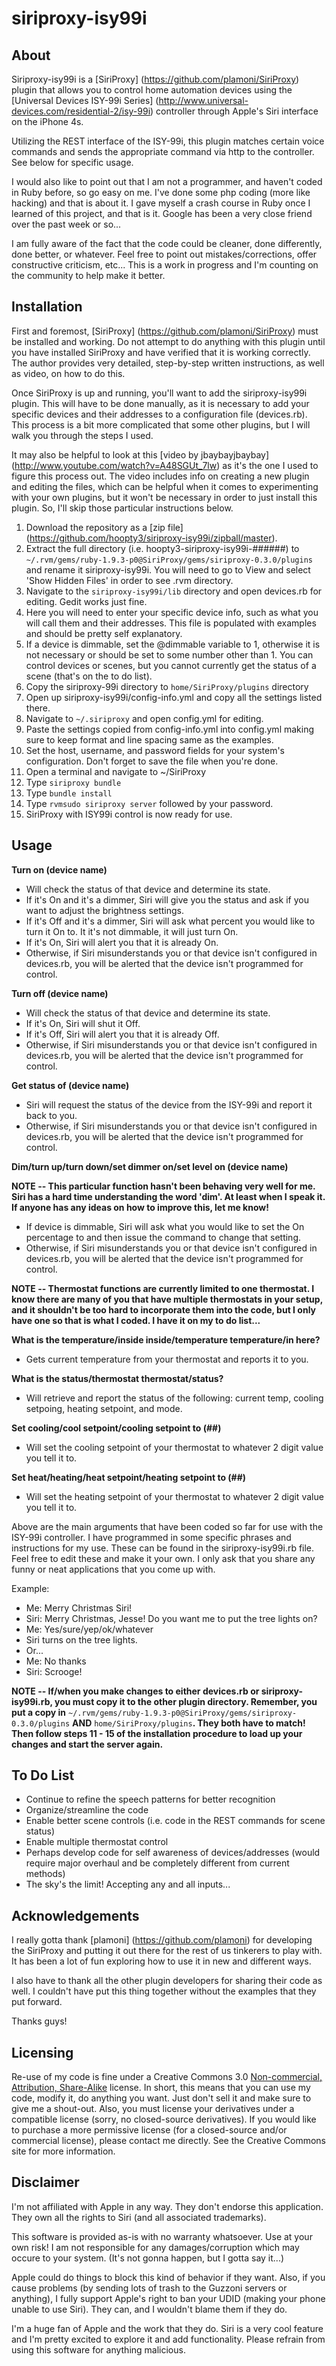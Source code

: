siriproxy-isy99i
================

About
-----

Siriproxy-isy99i is a [SiriProxy] (https://github.com/plamoni/SiriProxy) plugin that allows you to control home automation devices using the [Universal Devices ISY-99i Series] (http://www.universal-devices.com/residential-2/isy-99i) controller through Apple's Siri interface on the iPhone 4s.

Utilizing the REST interface of the ISY-99i, this plugin matches certain voice commands and sends the appropriate command via http to the controller.  See below for specific usage.

I would also like to point out that I am not a programmer, and haven't coded in Ruby before, so go easy on me.  I've done some php coding (more like hacking) and that is about it.  I gave myself a crash course in Ruby once I learned of this project, and that is it.  Google has been a very close friend over the past week or so...

I am fully aware of the fact that the code could be cleaner, done differently, done better, or whatever.  Feel free to point out mistakes/corrections, offer constructive criticism, etc... This is a work in progress and I'm counting on the community to help make it better.

Installation
------------

First and foremost, [SiriProxy] (https://github.com/plamoni/SiriProxy) must be installed and working.  Do not attempt to do anything with this plugin until you have installed SiriProxy and have verified that it is working correctly.  The author provides very detailed, step-by-step written instructions, as well as video, on how to do this.  

Once SiriProxy is up and running, you'll want to add the siriproxy-isy99i plugin.  This will have to be done manually, as it is necessary to add your specific devices and their addresses to a configuration file (devices.rb).  This process is a bit more complicated that some other plugins, but I will walk you through the steps I used.  

It may also be helpful to look at this [video by jbaybayjbaybay] (http://www.youtube.com/watch?v=A48SGUt_7lw) as it's the one I used to figure this process out.  The video includes info on creating a new plugin and editing the files, which can be helpful when it comes to experimenting with your own plugins, but it won't be necessary in order to just install this plugin.  So, I'll skip those particular instructions below.

1.  Download the repository as a [zip file] (https://github.com/hoopty3/siriproxy-isy99i/zipball/master).
2.  Extract the full directory (i.e. hoopty3-siriproxy-isy99i-######) to `~/.rvm/gems/ruby-1.9.3-p0@SiriProxy/gems/siriproxy-0.3.0/plugins` and rename it siriproxy-isy99i. You will need to go to View and select 'Show Hidden Files' in order to see .rvm directory.
3.  Navigate to the `siriproxy-isy99i/lib` directory and open devices.rb for editing.  Gedit works just fine.
4.  Here you will need to enter your specific device info, such as what you will call them and their addresses.  This file is populated with examples and should be pretty self explanatory.  
5.  If a device is dimmable, set the @dimmable variable to 1, otherwise it is not necessary or should be set to some number other than 1.  You can control devices or scenes, but you cannot currently get the status of a scene (that's on the to do list).
6.  Copy the siriproxy-99i directory to `home/SiriProxy/plugins` directory
7.  Open up siriproxy-isy99i/config-info.yml and copy all the settings listed there.
8.  Navigate to `~/.siriproxy` and open config.yml for editing.
9.  Paste the settings copied from config-info.yml into config.yml making sure to keep format and line spacing same as the examples.  
10. Set the host, username, and password fields for your system's configuration.  Don't forget to save the file when you're done.
11. Open a terminal and navigate to ~/SiriProxy
12. Type `siriproxy bundle` <enter>
13. Type `bundle install` <enter>
14. Type `rvmsudo siriproxy server` <enter> followed by your password.
15. SiriProxy with ISY99i control is now ready for use.

Usage
-----

**Turn on (device name)**
- Will check the status of that device and determine its state.  
- If it's On and it's a dimmer, Siri will give you the status and ask if you want to adjust the brightness settings.  
- If it's Off and it's a dimmer, Siri will ask what percent you would like to turn it On to.  It it's not dimmable, it will just turn On.
- If it's On, Siri will alert you that it is already On.
- Otherwise, if Siri misunderstands you or that device isn't configured in devices.rb, you will be alerted that the device isn't programmed for control.

**Turn off (device name)**
- Will check the status of that device and determine its state.  
- If it's On, Siri will shut it Off.  
- If it's Off, Siri will alert you that it is already Off.
- Otherwise, if Siri misunderstands you or that device isn't configured in devices.rb, you will be alerted that the device isn't programmed for control.

**Get status of (device name)**
- Siri will request the status of the device from the ISY-99i and report it back to you.
- Otherwise, if Siri misunderstands you or that device isn't configured in devices.rb, you will be alerted that the device isn't programmed for control.

**Dim/turn up/turn down/set dimmer on/set level on (device name)**

**NOTE -- This particular function hasn't been behaving very well for me.  Siri has a hard time understanding the word 'dim'.  At least when I speak it.  If anyone has any ideas on how to improve this, let me know!**

- If device is dimmable, Siri will ask what you would like to set the On percentage to and then issue the command to change that setting.
- Otherwise, if Siri misunderstands you or that device isn't configured in devices.rb, you will be alerted that the device isn't programmed for control.



**NOTE -- Thermostat functions are currently limited to one thermostat.  I know there are many of you that have multiple thermostats in your setup, and it shouldn't be too hard to incorporate them into the code, but I only have one so that is what I coded.  I have it on my to do list...**

**What is the temperature/inside inside/temperature temperature/in here?**
- Gets current temperature from your thermostat and reports it to you.

**What is the status/thermostat thermostat/status?**
- Will retrieve and report the status of the following: current temp, cooling setpoing, heating setpoint, and mode.

**Set cooling/cool setpoint/cooling setpoint to (##)**
- Will set the cooling setpoint of your thermostat to whatever 2 digit value you tell it to.

**Set heat/heating/heat setpoint/heating setpoint to (##)**
- Will set the heating setpoint of your thermostat to whatever 2 digit value you tell it to.

Above are the main arguments that have been coded so far for use with the ISY-99i controller.  I have programmed in some specific phrases and instructions for my use.  These can be found in the siriproxy-isy99i.rb file.  Feel free to edit these and make it your own.  I only ask that you share any funny or neat applications that you come up with.

Example:  
- Me:  Merry Christmas Siri!
- Siri: Merry Christmas, Jesse!  Do you want me to put the tree lights on?
- Me: Yes/sure/yep/ok/whatever
- Siri turns on the tree lights.
- Or...
- Me: No thanks
- Siri: Scrooge!

**NOTE -- If/when you make changes to either devices.rb or siriproxy-isy99i.rb, you must copy it to the other plugin directory.  Remember, you put a copy in** `~/.rvm/gems/ruby-1.9.3-p0@SiriProxy/gems/siriproxy-0.3.0/plugins` **AND** `home/SiriProxy/plugins`**.  They both have to match!  Then follow steps 11 - 15 of the installation procedure to load up your changes and start the server again.**

To Do List
----------

- Continue to refine the speech patterns for better recognition
- Organize/streamline the code
- Enable better scene controls (i.e. code in the REST commands for scene status)
- Enable multiple thermostat control
- Perhaps develop code for self awareness of devices/addresses (would require major overhaul and be completely different from current methods)
- The sky's the limit!  Accepting any and all inputs...

Acknowledgements
----------------

I really gotta thank [plamoni] (https://github.com/plamoni) for developing the SiriProxy and putting it out there for the rest of us tinkerers to play with.  It has been a lot of fun exploring how to use it in new and different ways.

I also have to thank all the other plugin developers for sharing their code as well.  I couldn't have put this thing together without the examples that they put forward.

Thanks guys!

Licensing
---------

Re-use of my code is fine under a Creative Commons 3.0 [Non-commercial, Attribution, Share-Alike](http://creativecommons.org/licenses/by-nc-sa/3.0/) license. In short, this means that you can use my code, modify it, do anything you want. Just don't sell it and make sure to give me a shout-out. Also, you must license your derivatives under a compatible license (sorry, no closed-source derivatives). If you would like to purchase a more permissive license (for a closed-source and/or commercial license), please contact me directly. See the Creative Commons site for more information.


Disclaimer
----------

I'm not affiliated with Apple in any way. They don't endorse this application. They own all the rights to Siri (and all associated trademarks). 

This software is provided as-is with no warranty whatsoever. Use at your own risk!  I am not responsible for any damages/corruption which may occure to your system.  (It's not gonna happen, but I gotta say it...)

Apple could do things to block this kind of behavior if they want. Also, if you cause problems (by sending lots of trash to the Guzzoni servers or anything), I fully support Apple's right to ban your UDID (making your phone unable to use Siri). They can, and I wouldn't blame them if they do.

I'm a huge fan of Apple and the work that they do. Siri is a very cool feature and I'm pretty excited to explore it and add functionality. Please refrain from using this software for anything malicious.

